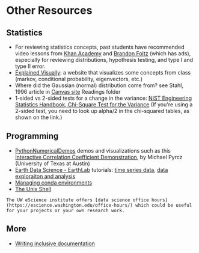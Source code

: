 # Other Resources

## Statistics
 * For reviewing statistics concepts, past students have recommended video lessons from [Khan Academy](http://www.youtube.com/playlist?list=PLU5aQXLWR3_za0hcdZH2b28MkIXSyHOE2) and [Brandon Foltz](https://www.youtube.com/user/BCFoltz/videos) (which has ads), especially for reviewing distributions, hypothesis testing, and type I and type II error.
 * [Explained Visually](https://setosa.io/ev/): a website that visualizes some concepts from class (markov, conditional probability, eigenvectors, etc.)
 * Where did the Gaussian (normal) distribution come from? see Stahl, 1996 article in [Canvas site](https://canvas.uw.edu/) Readings folder
 * 1-sided vs 2-sided tests for a change in the variance: [NIST Engineering Statistics Handbook, Chi-Square Test for the Variance](https://www.itl.nist.gov/div898/handbook/eda/section3/eda358.htm) (If you're using a 2-sided test, you need to look up alpha/2 in the chi-squared tables, as shown on the link.)
 
## Programming
 * [PythonNumericalDemos](https://github.com/GeostatsGuy/PythonNumericalDemos) demos and visualizations such as this [Interactive Correlation Coefficient Demonstration](https://github.com/GeostatsGuy/PythonNumericalDemos/blob/master/Interactive_Correlation_Coefficient.ipynb), by Michael Pyrcz (University of Texas at Austin)
 * [Earth Data Science - EarthLab](https://www.earthdatascience.org/) tutorials: [time series data](https://www.earthdatascience.org/tags/time-series/), [data exploraiton and analysis](https://www.earthdatascience.org/tags/data-exploration-and-analysis/)
 * [Managing conda environments](https://docs.conda.io/projects/conda/en/latest/user-guide/tasks/manage-environments.html)
 * [The Unix Shell](https://swcarpentry.github.io/shell-novice/)

```note
The UW eScience institute offers [data science office hours](https://escience.washington.edu/office-hours/) which could be useful for your projects or your own research work.
```

## More

 * [Writing inclusive documentation](https://developers.google.com/style/inclusive-documentation)